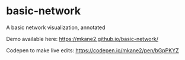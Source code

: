 # basic-network
A basic network visualization, annotated

Demo available here: https://mkane2.github.io/basic-network/

Codepen to make live edits: https://codepen.io/mkane2/pen/bGpPKYZ

